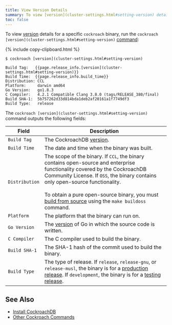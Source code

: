 ```yaml
---
title: View Version Details
summary: To view [version](cluster-settings.html#setting-version) details for a specific cockroach binary, run the cockroach [version](cluster-settings.html#setting-version) command.
toc: false
---
```


To view [version](cluster-settings.html#setting-version) details for a specific `cockroach` binary, run the `cockroach [version](cluster-settings.html#setting-version)` [command](cockroach-commands.html):

{% include copy-clipboard.html %}
~~~ shell
$ cockroach [version](cluster-settings.html#setting-version)
~~~

~~~
Build Tag:   {{page.release_info.[version](cluster-settings.html#setting-version)}}
Build Time:  {{page.release_info.build_time}}
Distribution: CCL
Platform:     darwin amd64
Go Version:   go1.8.3
C Compiler:   4.2.1 Compatible Clang 3.8.0 (tags/RELEASE_380/final)
Build SHA-1:  5b757262d33d814bda1deb2af20161a1f7749df3
Build Type:   release
~~~

The `cockroach [version](cluster-settings.html#setting-version)` command outputs the following fields:

Field | Description
------|------------
`Build Tag` | The CockroachDB [version](cluster-settings.html#setting-version).
`Build Time` | The date and time when the binary was built.
`Distribution` | The scope of the binary. If `CCL`, the binary contains open-source and enterprise functionality covered by the CockroachDB Community License. If `OSS`, the binary contains only open-source functionality.<br><br>To obtain a pure open-source binary, you must [build from source](install-cockroachdb.html) using the `make buildoss` command.
`Platform` | The platform that the binary can run on.
`Go Version` | The [version](cluster-settings.html#setting-version) of Go in which the source code is written.
`C Compiler` | The C compiler used to build the binary.
`Build SHA-1` | The SHA-1 hash of the commit used to build the binary.
`Build Type` | The type of release. If `release`, `release-gnu`, or `release-musl`, the binary is for a [production release](../releases/#production-releases). If `development`, the binary is for a [testing release](../releases/#testing-releases).

## See Also

- [Install CockroachDB](install-cockroachdb.html)
- [Other Cockroach Commands](cockroach-commands.html)
